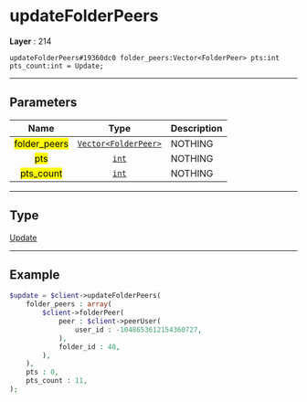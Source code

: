 # updateFolderPeers

**Layer** : 214

```tl
updateFolderPeers#19360dc0 folder_peers:Vector<FolderPeer> pts:int pts_count:int = Update;
```

---

## Parameters

| Name | Type | Description |
| :---: | :---: | :--- |
| <mark>folder_peers</mark> | [`Vector<FolderPeer>`](type/FolderPeer) | NOTHING |
| <mark>pts</mark> | [`int`](type/int) | NOTHING |
| <mark>pts_count</mark> | [`int`](type/int) | NOTHING |

---

## Type

[Update](type/Update)

---

## Example

```php
$update = $client->updateFolderPeers(
	folder_peers : array(
		$client->folderPeer(
			peer : $client->peerUser(
				user_id : -1048653612154360727,
			),
			folder_id : 40,
		),
	),
	pts : 0,
	pts_count : 11,
);
```
